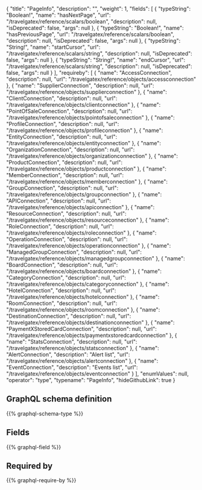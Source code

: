 {
  "title": "PageInfo",
  "description": "",
  "weight": 1,
  "fields": [
    {
      "typeString": "Boolean!",
      "name": "hasNextPage",
      "url": "/travelgatex/reference/scalars/boolean",
      "description": null,
      "isDeprecated": false,
      "args": null
    },
    {
      "typeString": "Boolean!",
      "name": "hasPreviousPage",
      "url": "/travelgatex/reference/scalars/boolean",
      "description": null,
      "isDeprecated": false,
      "args": null
    },
    {
      "typeString": "String!",
      "name": "startCursor",
      "url": "/travelgatex/reference/scalars/string",
      "description": null,
      "isDeprecated": false,
      "args": null
    },
    {
      "typeString": "String!",
      "name": "endCursor",
      "url": "/travelgatex/reference/scalars/string",
      "description": null,
      "isDeprecated": false,
      "args": null
    }
  ],
  "requireby": [
    {
      "name": "AccessConnection",
      "description": null,
      "url": "/travelgatex/reference/objects/accessconnection"
    },
    {
      "name": "SupplierConnection",
      "description": null,
      "url": "/travelgatex/reference/objects/supplierconnection"
    },
    {
      "name": "ClientConnection",
      "description": null,
      "url": "/travelgatex/reference/objects/clientconnection"
    },
    {
      "name": "PointOfSaleConnection",
      "description": null,
      "url": "/travelgatex/reference/objects/pointofsaleconnection"
    },
    {
      "name": "ProfileConnection",
      "description": null,
      "url": "/travelgatex/reference/objects/profileconnection"
    },
    {
      "name": "EntityConnection",
      "description": null,
      "url": "/travelgatex/reference/objects/entityconnection"
    },
    {
      "name": "OrganizationConnection",
      "description": null,
      "url": "/travelgatex/reference/objects/organizationconnection"
    },
    {
      "name": "ProductConnection",
      "description": null,
      "url": "/travelgatex/reference/objects/productconnection"
    },
    {
      "name": "MemberConnection",
      "description": null,
      "url": "/travelgatex/reference/objects/memberconnection"
    },
    {
      "name": "GroupConnection",
      "description": null,
      "url": "/travelgatex/reference/objects/groupconnection"
    },
    {
      "name": "APIConnection",
      "description": null,
      "url": "/travelgatex/reference/objects/apiconnection"
    },
    {
      "name": "ResourceConnection",
      "description": null,
      "url": "/travelgatex/reference/objects/resourceconnection"
    },
    {
      "name": "RoleConnection",
      "description": null,
      "url": "/travelgatex/reference/objects/roleconnection"
    },
    {
      "name": "OperationConnection",
      "description": null,
      "url": "/travelgatex/reference/objects/operationconnection"
    },
    {
      "name": "ManagedGroupConnection",
      "description": null,
      "url": "/travelgatex/reference/objects/managedgroupconnection"
    },
    {
      "name": "BoardConnection",
      "description": null,
      "url": "/travelgatex/reference/objects/boardconnection"
    },
    {
      "name": "CategoryConnection",
      "description": null,
      "url": "/travelgatex/reference/objects/categoryconnection"
    },
    {
      "name": "HotelConnection",
      "description": null,
      "url": "/travelgatex/reference/objects/hotelconnection"
    },
    {
      "name": "RoomConnection",
      "description": null,
      "url": "/travelgatex/reference/objects/roomconnection"
    },
    {
      "name": "DestinationConnection",
      "description": null,
      "url": "/travelgatex/reference/objects/destinationconnection"
    },
    {
      "name": "PaymentXStoredCardConnection",
      "description": null,
      "url": "/travelgatex/reference/objects/paymentxstoredcardconnection"
    },
    {
      "name": "StatsConnection",
      "description": null,
      "url": "/travelgatex/reference/objects/statsconnection"
    },
    {
      "name": "AlertConnection",
      "description": "Alert list",
      "url": "/travelgatex/reference/objects/alertconnection"
    },
    {
      "name": "EventConnection",
      "description": "Events list",
      "url": "/travelgatex/reference/objects/eventconnection"
    }
  ],
  "enumValues": null,
  "operator": "type",
  "typename": "PageInfo",
  "hideGithubLink": true
}
## GraphQL schema definition

{{% graphql-schema-type %}}

## Fields

{{% graphql-field %}}

## Required by

{{% graphql-require-by %}}
